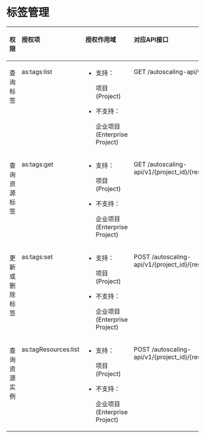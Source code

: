 # 标签管理<a name="zh-cn_topic_0120460581"></a>

<a name="table5773912426"></a>
<table><thead align="left"><tr id="row178123994218"><th class="cellrowborder" valign="top" width="18.57%" id="mcps1.1.5.1.1"><p id="p156502141495"><a name="p156502141495"></a><a name="p156502141495"></a>权限</p>
</th>
<th class="cellrowborder" valign="top" width="24.15%" id="mcps1.1.5.1.2"><p id="p17522185717013"><a name="p17522185717013"></a><a name="p17522185717013"></a>授权项</p>
</th>
<th class="cellrowborder" valign="top" width="28.16%" id="mcps1.1.5.1.3"><p id="p1458713357289"><a name="p1458713357289"></a><a name="p1458713357289"></a>授权作用域</p>
</th>
<th class="cellrowborder" valign="top" width="29.12%" id="mcps1.1.5.1.4"><p id="p151662411099"><a name="p151662411099"></a><a name="p151662411099"></a>对应API接口</p>
</th>
</tr>
</thead>
<tbody><tr id="row288398427"><td class="cellrowborder" valign="top" width="18.57%" headers="mcps1.1.5.1.1 "><p id="p11840203182819"><a name="p11840203182819"></a><a name="p11840203182819"></a>查询标签</p>
</td>
<td class="cellrowborder" valign="top" width="24.15%" headers="mcps1.1.5.1.2 "><p id="p48133974216"><a name="p48133974216"></a><a name="p48133974216"></a>as:tags:list</p>
</td>
<td class="cellrowborder" valign="top" width="28.16%" headers="mcps1.1.5.1.3 "><a name="ul6901191173020"></a><a name="ul6901191173020"></a><ul id="ul6901191173020"><li>支持：<p id="p99014163020"><a name="p99014163020"></a><a name="p99014163020"></a>项目(Project)</p>
</li></ul>
<a name="ul29011117300"></a><a name="ul29011117300"></a><ul id="ul29011117300"><li>不支持：<p id="p169011918306"><a name="p169011918306"></a><a name="p169011918306"></a>企业项目(Enterprise Project)</p>
</li></ul>
</td>
<td class="cellrowborder" valign="top" width="29.12%" headers="mcps1.1.5.1.4 "><p id="p10811393426"><a name="p10811393426"></a><a name="p10811393426"></a>GET /autoscaling-api/v1/{project_id}/{resource_type}/tags</p>
</td>
</tr>
<tr id="row28123911426"><td class="cellrowborder" valign="top" width="18.57%" headers="mcps1.1.5.1.1 "><p id="p484011317284"><a name="p484011317284"></a><a name="p484011317284"></a>查询资源标签</p>
</td>
<td class="cellrowborder" valign="top" width="24.15%" headers="mcps1.1.5.1.2 "><p id="p138039124214"><a name="p138039124214"></a><a name="p138039124214"></a>as:tags:get</p>
</td>
<td class="cellrowborder" valign="top" width="28.16%" headers="mcps1.1.5.1.3 "><a name="ul7910191113016"></a><a name="ul7910191113016"></a><ul id="ul7910191113016"><li>支持：<p id="p191012133015"><a name="p191012133015"></a><a name="p191012133015"></a>项目(Project)</p>
</li></ul>
<a name="ul3910141123017"></a><a name="ul3910141123017"></a><ul id="ul3910141123017"><li>不支持：<p id="p169101913307"><a name="p169101913307"></a><a name="p169101913307"></a>企业项目(Enterprise Project)</p>
</li></ul>
</td>
<td class="cellrowborder" valign="top" width="29.12%" headers="mcps1.1.5.1.4 "><p id="p17813397424"><a name="p17813397424"></a><a name="p17813397424"></a>GET /autoscaling-api/v1/{project_id}/{resource_type}/{resource_id}/tags</p>
</td>
</tr>
<tr id="row188163984215"><td class="cellrowborder" valign="top" width="18.57%" headers="mcps1.1.5.1.1 "><p id="p1584053115288"><a name="p1584053115288"></a><a name="p1584053115288"></a>更新或删除标签</p>
</td>
<td class="cellrowborder" valign="top" width="24.15%" headers="mcps1.1.5.1.2 "><p id="p118153920423"><a name="p118153920423"></a><a name="p118153920423"></a>as:tags:set</p>
</td>
<td class="cellrowborder" valign="top" width="28.16%" headers="mcps1.1.5.1.3 "><a name="ul2091613119305"></a><a name="ul2091613119305"></a><ul id="ul2091613119305"><li>支持：<p id="p591611193014"><a name="p591611193014"></a><a name="p591611193014"></a>项目(Project)</p>
</li></ul>
<a name="ul1691671183015"></a><a name="ul1691671183015"></a><ul id="ul1691671183015"><li>不支持：<p id="p10916017309"><a name="p10916017309"></a><a name="p10916017309"></a>企业项目(Enterprise Project)</p>
</li></ul>
</td>
<td class="cellrowborder" valign="top" width="29.12%" headers="mcps1.1.5.1.4 "><p id="p16883924218"><a name="p16883924218"></a><a name="p16883924218"></a>POST /autoscaling-api/v1/{project_id}/{resource_type}/{resource_id}/tags/action</p>
</td>
</tr>
<tr id="row3157175131516"><td class="cellrowborder" valign="top" width="18.57%" headers="mcps1.1.5.1.1 "><p id="p1157135101510"><a name="p1157135101510"></a><a name="p1157135101510"></a>查询资源实例</p>
</td>
<td class="cellrowborder" valign="top" width="24.15%" headers="mcps1.1.5.1.2 "><p id="p815715161517"><a name="p815715161517"></a><a name="p815715161517"></a>as:tagResources:list</p>
</td>
<td class="cellrowborder" valign="top" width="28.16%" headers="mcps1.1.5.1.3 "><a name="ul10341132931516"></a><a name="ul10341132931516"></a><ul id="ul10341132931516"><li>支持：<p id="p1934352918155"><a name="p1934352918155"></a><a name="p1934352918155"></a>项目(Project)</p>
</li></ul>
<a name="ul134332931515"></a><a name="ul134332931515"></a><ul id="ul134332931515"><li>不支持：<p id="p13344829191518"><a name="p13344829191518"></a><a name="p13344829191518"></a>企业项目(Enterprise Project)</p>
</li></ul>
</td>
<td class="cellrowborder" valign="top" width="29.12%" headers="mcps1.1.5.1.4 "><p id="p11157125101515"><a name="p11157125101515"></a><a name="p11157125101515"></a>POST /autoscaling-api/v1/{project_id}/{resource_type}/resource_instances/action</p>
</td>
</tr>
</tbody>
</table>

